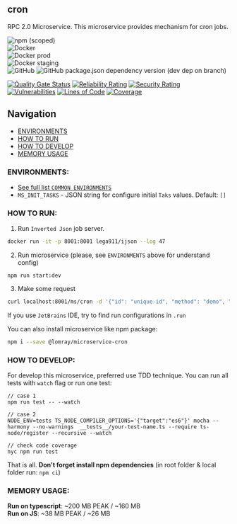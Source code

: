 cron
-------------------

RPC 2.0 Microservice.
This microservice provides mechanism for cron jobs.

![npm (scoped)](https://img.shields.io/npm/v/@lomray/microservice-cron)  
![Docker](https://img.shields.io/npm/v/@lomray/microservice-cron?label=docker)  
![Docker prod](https://img.shields.io/badge/Docker%20prod-%3Alatest-blue)  
![Docker staging](https://img.shields.io/badge/Docker%20staging-%3Alatest--staging-orange)    
![GitHub](https://img.shields.io/github/license/Lomray-Software/microservices)
![GitHub package.json dependency version (dev dep on branch)](https://img.shields.io/github/package-json/dependency-version/Lomray-Software/microservices/dev/typescript/staging)

[![Quality Gate Status](https://sonarcloud.io/api/project_badges/measure?project=microservice-cron&metric=alert_status)](https://sonarcloud.io/summary/new_code?id=microservice-cron)
[![Reliability Rating](https://sonarcloud.io/api/project_badges/measure?project=microservice-cron&metric=reliability_rating)](https://sonarcloud.io/summary/new_code?id=microservice-cron)
[![Security Rating](https://sonarcloud.io/api/project_badges/measure?project=microservice-cron&metric=security_rating)](https://sonarcloud.io/summary/new_code?id=microservice-cron)
[![Vulnerabilities](https://sonarcloud.io/api/project_badges/measure?project=microservice-cron&metric=vulnerabilities)](https://sonarcloud.io/summary/new_code?id=microservice-cron)
[![Lines of Code](https://sonarcloud.io/api/project_badges/measure?project=microservice-cron&metric=ncloc)](https://sonarcloud.io/summary/new_code?id=microservice-cron)
[![Coverage](https://sonarcloud.io/api/project_badges/measure?project=microservice-cron&metric=coverage)](https://sonarcloud.io/summary/new_code?id=microservice-cron)

## Navigation
- [ENVIRONMENTS](#environments)
- [HOW TO RUN](#how-to-run)
- [HOW TO DEVELOP](#how-to-develop)
- [MEMORY USAGE](#memory-usage)

### <a id="environments"></a>ENVIRONMENTS:
- [See full list `COMMON ENVIRONMENTS`](https://github.com/Lomray-Software/microservice-helpers#common-environments)
- `MS_INIT_TASKS` - JSON string for configure initial `Taks` values. Default: `[]`

### <a id="how-to-run"></a>HOW TO RUN:
1. Run `Inverted Json` job server.
```bash
docker run -it -p 8001:8001 lega911/ijson --log 47
```
2. Run microservice (please, see `ENVIRONMENTS` above for understand config)
```
npm run start:dev
```
3. Make some request
```bash
curl localhost:8001/ms/cron -d '{"id": "unique-id", "method": "demo", "params": {}}'
```

If you use `JetBrains` IDE, try to find run configurations in `.run`

You can also install microservice like npm package:
```bash
npm i --save @lomray/microservice-cron
```

### <a id="how-to-develop"></a>HOW TO DEVELOP:
For develop this microservice, preferred use TDD technique.
You can run all tests with `watch` flag or run one test:
```
// case 1
npm run test -- --watch

// case 2
NODE_ENV=tests TS_NODE_COMPILER_OPTIONS='{"target":"es6"}' mocha --harmony --no-warnings  __tests__/your-test-name.ts --require ts-node/register --recursive --watch

// check code coverage
nyc npm run test
```

That is all. **Don't forget install npm dependencies**
(in root folder & local folder run:  `npm ci`)

### <a id="memory-usage"></a>MEMORY USAGE:

__Run on typescript__: ~200 MB PEAK / ~160 MB  
__Run on JS__: ~38 MB PEAK / ~26 MB
